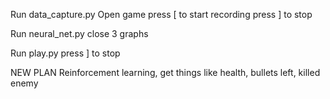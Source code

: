 Run data_capture.py
Open game
press [ to start recording
press ] to stop

Run neural_net.py
close 3 graphs

Run play.py
press ] to stop

NEW PLAN
Reinforcement learning, get things like health, bullets left, killed enemy
